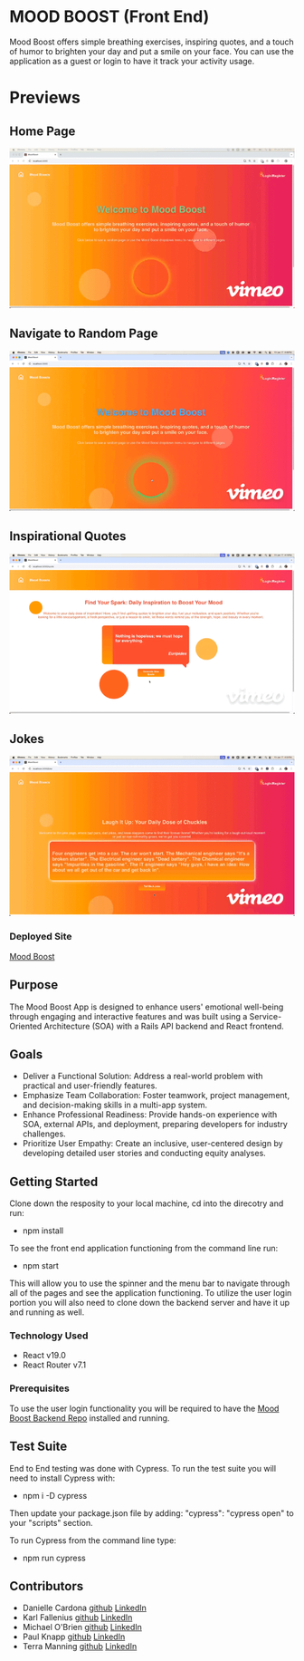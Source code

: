 # MOOD BOOST (Front End)
Mood Boost offers simple breathing exercises, inspiring quotes, and a touch of humor to brighten your day and put a smile on your face.  You can use the application as a guest or login to have it track your activity usage.

# Previews
## Home Page
![Home Page](https://github.com/Mood-Boost/mood_boost_fe/blob/main/mood_boost_fe/src/icons/New%20Recording%20-%201_17_2025%2C%203_51_23%20PM-high.gif)

## Navigate to Random Page
![Navigate to Random Page](https://github.com/Mood-Boost/mood_boost_fe/blob/main/mood_boost_fe/src/icons/New%20Recording%20-%201_17_2025%2C%204_08_07%20PM-high.gif)

## Inspirational Quotes
![Inspirational Quotes](https://github.com/Mood-Boost/mood_boost_fe/blob/main/mood_boost_fe/src/icons/New%20Recording%20-%201_17_2025%2C%204_19_35%20PM-high.gif)

## Jokes
![Jokes](https://github.com/Mood-Boost/mood_boost_fe/blob/main/mood_boost_fe/src/icons/New%20Recording%20-%201_17_2025%2C%204_24_47%20PM-high.gif)

### Deployed Site
[Mood Boost](http://mood-boost-fe.onrender.com/)

## Purpose
The Mood Boost App is designed to enhance users' emotional well-being through engaging and interactive features and was built using a Service-Oriented Architecture (SOA) with a Rails API backend and React frontend.

## Goals
- Deliver a Functional Solution: Address a real-world problem with practical and user-friendly features.
- Emphasize Team Collaboration: Foster teamwork, project management, and decision-making skills in a multi-app system.
- Enhance Professional Readiness: Provide hands-on experience with SOA, external APIs, and deployment, preparing developers for industry challenges.
- Prioritize User Empathy: Create an inclusive, user-centered design by developing detailed user stories and conducting equity analyses.

## Getting Started
Clone down the resposity to your local machine, cd into the direcotry and run: 
- npm install

To see the front end application functioning from the command line run:
- npm start

This will allow you to use the spinner and the menu bar to navigate through all of the pages and see the application functioning.  To utilize the user login portion you will also need to clone down the backend server and have it up and running as well.

### Technology Used
- React v19.0
- React Router v7.1

### Prerequisites
To use the user login functionality you will be required to have the [Mood Boost Backend Repo](https://github.com/Mood-Boost/mood_boost_be) installed and running.

## Test Suite
End to End testing was done with Cypress.  To run the test suite you will need to install Cypress with: 
- npm i -D cypress

Then update your package.json file by adding: "cypress": "cypress open" to your "scripts" section.

To run Cypress from the command line type: 
- npm run cypress

## Contributors
- Danielle Cardona [github](https://github.com/dcardona23) [LinkedIn](https://www.linkedin.com/in/danielle-cardona-se/)
- Karl Fallenius [github](https://github.com/SmilodonP) [LinkedIn](https://www.linkedin.com/in/karlfallenius/)
- Michael O'Brien [github](https://github.com/MiTOBrien) [LinkedIn](https://www.linkedin.com/in/michaelobrien67/)
- Paul Knapp [github](https://github.com/Paul-Knapp) [LinkedIn](https://www.linkedin.com/in/paul-m-knapp/)
- Terra Manning [github](https://github.com/TDManning) [LinkedIn](https://www.linkedin.com/in/terra-manning/)
